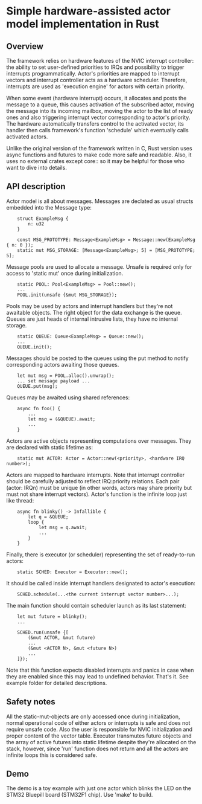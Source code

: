 Simple hardware-assisted actor model implementation in Rust
===========================================================

Overview
--------

The framework relies on hardware features of the NVIC interrupt controller: the ability to set user-defined priorities to IRQs and possibility to trigger interrupts programmatically. Actor's priorities are mapped to interrupt vectors and interrupt controller acts as a hardware scheduler. Therefore, interrupts are used as 'execution engine' for actors with certain priority.

When some event (hardware interrupt) occurs, it allocates and posts the message to a queue, this causes activation of the subscribed actor, moving the message into its incoming mailbox, moving the actor to the list of ready ones and also triggering interrupt vector corresponding to actor's priority. The hardware automatically transfers control to the activated vector, its handler then calls framework's function 'schedule' which eventually calls activated actors.

Unlike the original version of the framework written in C, Rust version uses async functions and futures to make code more safe and readable.
Also, it uses no external crates except core:: so it may be helpful for those who want to dive into details.


API description
---------------

Actor model is all about messages. Messages are declated as usual structs embedded into the Message type:

        struct ExampleMsg {
            n: u32
        }

        const MSG_PROTOTYPE: Message<ExampleMsg> = Message::new(ExampleMsg { n: 0 });
        static mut MSG_STORAGE: [Message<ExampleMsg>; 5] = [MSG_PROTOTYPE; 5];


Message pools are used to allocate a message. Unsafe is required only for access to 'static mut' once during initialization.

        static POOL: Pool<ExampleMsg> = Pool::new();
        ...
        POOL.init(unsafe {&mut MSG_STORAGE});

        
Pools may be used by actors and interrupt handlers but they're not awaitable objects. The right object for the data exchange is the queue. Queues are just heads of
internal intrusive lists, they have no internal storage.

        static QUEUE: Queue<ExampleMsg> = Queue::new();
        ...
        QUEUE.init();


Messages should be posted to the queues using the put method to notify corresponding actors awaiting those queues.

        let mut msg = POOL.alloc().unwrap();
        ... set message payload ...
        QUEUE.put(msg);


Queues may be awaited using shared references:

        async fn foo() {
            ...
            let msg = (&QUEUE).await;
            ...
        }


Actors are active objects representing computations over messages. They are declared with static lifetime as:

        static mut ACTOR: Actor = Actor::new(<priority>, <hardware IRQ number>);


Actors are mapped to hardware interrupts. Note that interrupt controller should be carefully adjusted to reflect IRQ:priority relations.
Each pair (actor: IRQn) must be unique (in other words, actors may share priority but must not share interrupt vectors).
Actor's function is the infinite loop just like thread:

        async fn blinky() -> Infallible {
            let q = &QUEUE;
            loop {
                let msg = q.await;
                ...
            }
        }


Finally, there is executor (or scheduler) representing the set of ready-to-run actors:

        static SCHED: Executor = Executor::new();


It should be called inside interrupt handlers designated to actor's execution:

        SCHED.schedule(...<the current interrupt vector number>...);


The main function should contain scheduler launch as its last statement:

        let mut future = blinky();
        ...

        SCHED.run(unsafe {[
            (&mut ACTOR, &mut future)
            ...
            (&mut <ACTOR N>, &mut <future N>)
            ...
        ]});


Note that this function expects disabled interrupts and panics in case when they are enabled since this may lead to undefined behavior.
That's it. See example folder for detailed descriptions.


Safety notes
------------

All the static-mut-objects are only accessed once during initialization, normal operational code of either actors or interrupts is safe and does not require unsafe code. Also the user is responsible for NVIC initialization and proper content of the vector table. 
Executor transmutes future objects and the array of active futures into static lifetime despite they're allocated on the stack, however, since 'run' function does
not return and all the actors are infinite loops this is considered safe.


Demo
----

The demo is a toy example with just one actor which blinks the LED on the STM32 Bluepill board (STM32F1 chip). Use 'make' to build.

